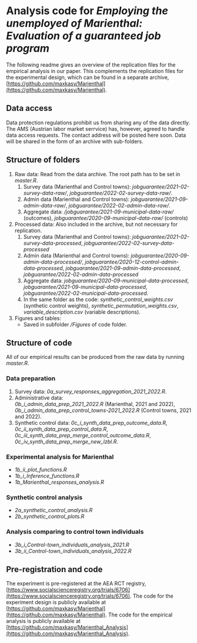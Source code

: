 # Analysis code for *Employing the unemployed of Marienthal: Evaluation of a guaranteed job program*

The following readme gives an overview of the replication files for the empirical analysis in our paper.
This complements the replication files for the experimental design, which can be found in a separate archive, [https://github.com/maxkasy/Marienthal](https://github.com/maxkasy/Marienthal).

## Data access


  
Data protection regulations prohibit us from sharing any of the data directly.
The AMS (Austrian labor market serrvice) has, however, agreed to handle data access requests. The contact address will be posted here soon. 
Data will be shared in the form of an archive with sub-folders.


## Structure of folders

1. Raw data: Read from the data archive. The root path has to be set in *master.R*.
    1. Survey data (Marienthal and Control towns): *jobguarantee/2021-02-survey-data-raw/*, *jobguarantee/2022-02-survey-data-raw/*.
    2. Admin data (Marienthal and Control towns): *jobguarantee/2021-09-admin-data-raw/*, *jobguarantee/2022-02-admin-data-raw/*.
    3. Aggregate data: */jobguarantee/2021-09-municipal-data-raw/* (outcomes), *jobguarantee/2020-09-municipal-data-raw/* (controls)
2. Processed data: Also included in the archive, but not necessary for replication.  
    1. Survey data (Marienthal and Control towns): 
    *jobguarantee/2021-02-survey-data-processed*,
    *jobguarantee/2022-02-survey-data-processed*
    2. Admin data (Marienthal and Control towns): *jobguarantee/2020-09-admin-data-processed/*, *jobguarantee/2020-12-control-admin-data-processed*,
    *jobguarantee/2021-09-admin-data-processed*,
    *jobguarantee/2022-02-admin-data-processed*
    3. Aggregate data: 
    *jobguarantee/2020-09-municipal-data-processed*,
    *jobguarantee/2021-09-municipal-data-processed*,
    *jobguarantee/2022-02-municipal-data-processed*.
    4. In the same folder as the code: 
      *synthetic_control_weights.csv* (synthetic control weights), *synthetic_permutation_weights.csv*,
      *variable_description.csv* (variable descriptions).
3. Figures and tables:
    - Saved in subfolder */Figures* of code folder.




## Structure of code

All of our empirical results can be produced from the raw data by running *master.R*.


### Data preparation

1. Survey data: *0a_survey_responses_aggregation_2021_2022.R*.
1. Administrative data:  
    *0b_i_admin_data_prep_2021_2022.R* (Marienthal, 2021 and 2022),
    *0b_i_admin_data_prep_control_towns-2021_2022.R* (Control towns, 2021 and 2022).
1. Synthetic control data: 
    *0c_i_synth_data_prep_outcome_data.R*,
    *0c_ii_synth_data_prep_control_data.R*,
    *0c_iii_synth_data_prep_merge_control_outcome_data.R*,
    *0c_iv_synth_data_prep_merge_new_lzbl.R*.


### Experimental analysis for Marienthal

- *1b_ii_plot_functions.R*
- *1b_i_Inference_functions.R*
- *1b_Marienthal_responses_analysis.R*


### Synthetic control analysis
- *2a_synthetic_control_analysis.R*
- *2b_synthetic_control_plots.R*

### Analysis comparing to control town individuals
- *3b_i_Control-town_individuals_analysis_2021.R*
- *3b_ii_Control-town_individuals_analysis_2022.R*


## Pre-registration and code

The experiment is pre-registered at the AEA RCT registry, [https://www.socialscienceregistry.org/trials/6706](https://www.socialscienceregistry.org/trials/6706).
The code for the experiment design is publicly available at [https://github.com/maxkasy/Marienthal](https://github.com/maxkasy/Marienthal).
The code for the empirical analysis is publicly available at [https://github.com/maxkasy/Marienthal_Analysis](https://github.com/maxkasy/Marienthal_Analysis).



